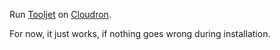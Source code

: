 Run [Tooljet](https://tooljet.com) on [Cloudron](https://cloudron.io).

For now, it just works, if nothing goes wrong during installation.

